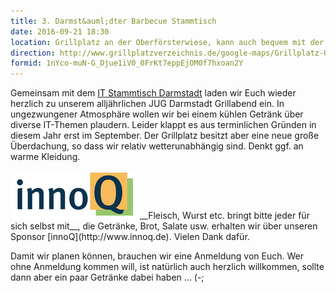 ```yaml
---
title: 3. Darmst&auml;dter Barbecue Stammtisch
date: 2016-09-21 18:30
location: Grillplatz an der Oberförsterwiese, kann auch bequem mit der Straßenbahn (Böllenfalltor) erreicht werden!
direction: http://www.grillplatzverzeichnis.de/google-maps/Grillplatz-Oberfoersterwiese.html
formid: 1nYco-muN-G_Djue1iV0_0FrKt7eppEjOM0f7hxoan2Y
---
```


Gemeinsam mit dem [IT Stammtisch Darmstadt](http://www.it-stammtisch-darmstadt.de/) laden wir Euch wieder herzlich zu unserem alljährlichen JUG Darmstadt Grillabend ein. In ungezwungener Atmosphäre wollen wir bei einem kühlen Getränk über diverse IT-Themen plaudern. Leider klappt es aus terminlichen Gründen in diesem Jahr erst im September. Der Grillplatz besitzt aber eine neue große Überdachung, so dass wir relativ wetterunabhängig sind. Denkt ggf. an warme Kleidung.

<img src="/images/sponsors/innoq.png" class="speakerpic"/>
__Fleisch, Wurst etc. bringt bitte jeder für sich selbst mit__, die Getränke, Brot, Salate usw. erhalten wir über unseren Sponsor [innoQ](http://www.innoq.de). Vielen Dank dafür. 

Damit wir planen können, brauchen wir eine Anmeldung von Euch. Wer ohne Anmeldung kommen will, ist natürlich auch herzlich willkommen, sollte dann aber ein paar Getränke dabei haben ... (-;
